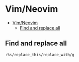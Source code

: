 # Vim/Neovim
<!--ts-->
* [Vim/Neovim](vim.md#vimneovim)
   * [Find and replace all](vim.md#find-and-replace-all)

<!-- Added by: runner, at: Fri May 28 11:15:46 UTC 2021 -->

<!--te-->

## Find and replace all
```vim
:%s/replace_this/replace_with/g
```
